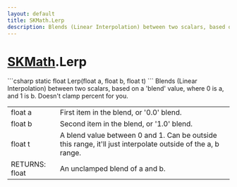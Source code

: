 ```yaml
---
layout: default
title: SKMath.Lerp
description: Blends (Linear Interpolation) between two scalars, based on a 'blend' value, where 0 is a, and 1 is b. Doesn't clamp percent for you.
---
```

# [SKMath]({{site.url}}/Pages/Reference/SKMath.html).Lerp

<div class='signature' markdown='1'>
```csharp
static float Lerp(float a, float b, float t)
```
Blends (Linear Interpolation) between two scalars, based
on a 'blend' value, where 0 is a, and 1 is b. Doesn't clamp
percent for you.
</div>

|  |  |
|--|--|
|float a|First item in the blend, or '0.0' blend.|
|float b|Second item in the blend, or '1.0' blend.|
|float t|A blend value between 0 and 1. Can be outside             this range, it'll just interpolate outside of the a, b range.|
|RETURNS: float|An unclamped blend of a and b.|




